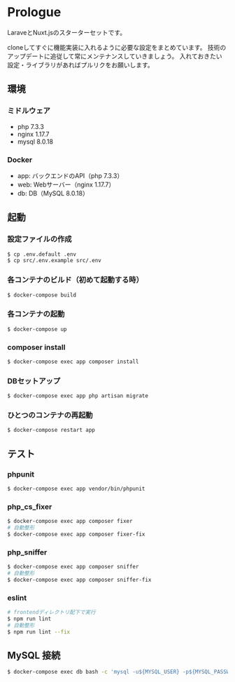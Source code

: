 # Prologue

LaraveとNuxt.jsのスターターセットです。

cloneしてすぐに機能実装に入れるように必要な設定をまとめています。
技術のアップデートに追従して常にメンテナンスしていきましょう。
入れておきたい設定・ライブラリがあればプルリクをお願いします。

## 環境

### ミドルウェア

- php 7.3.3
- nginx 1.17.7
- mysql 8.0.18

### Docker

- app: バックエンドのAPI（php 7.3.3）
- web: Webサーバー（nginx 1.17.7）
- db: DB（MySQL 8.0.18）

## 起動

### 設定ファイルの作成

```bash
$ cp .env.default .env
$ cp src/.env.example src/.env
```

### 各コンテナのビルド（初めて起動する時）

```bash
$ docker-compose build
```

### 各コンテナの起動

```bash
$ docker-compose up
```

### composer install

```bash
$ docker-compose exec app composer install
```

### DBセットアップ

```bash
$ docker-compose exec app php artisan migrate
```

### ひとつのコンテナの再起動

```bash
$ docker-compose restart app
```

## テスト

### phpunit

```bash
$ docker-compose exec app vendor/bin/phpunit
```

### php_cs_fixer

```bash
$ docker-compose exec app composer fixer
# 自動整形
$ docker-compose exec app composer fixer-fix
```

### php_sniffer

```bash
$ docker-compose exec app composer sniffer
# 自動整形
$ docker-compose exec app composer sniffer-fix
```

### eslint

```bash
# frontendディレクトリ配下で実行
$ npm run lint
# 自動整形
$ npm run lint --fix
```

## MySQL 接続

```bash
$ docker-compose exec db bash -c 'mysql -u${MYSQL_USER} -p${MYSQL_PASSWORD} ${MYSQL_DATABASE}'
```

